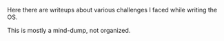 Here there are writeups about various challenges I faced while writing the OS.

This is mostly a mind-dump, not organized.